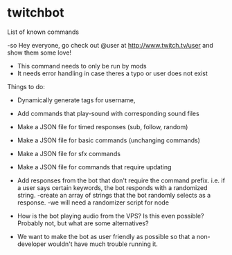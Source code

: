 # twitchbot
List of known commands

-so 
    Hey everyone, go check out @user at http://www.twitch.tv/user and show them some love!
- This command needs to only be run by mods
- It needs error handling in case theres a typo or user does not exist

Things to do:

- Dynamically generate tags for username, 

- Add commands that play-sound with corresponding sound files
- Make a JSON file for timed responses (sub, follow, random)
- Make a JSON file for basic commands (unchanging commands)
- Make a JSON file for sfx commands
- Make a JSON file for commands that require updating

- Add responses from the bot that don't require the command prefix.
    i.e. if a user says certain keywords, the bot responds with a randomized string.
    -create an array of strings that the bot randomly selects as a response.
    -we will need a randomizer script for node

- How is the bot playing audio from the VPS? Is this even possible? Probably not, but what are some alternatives?

- We want to make the bot as user friendly as possible so that a non-developer wouldn't have much trouble running it.